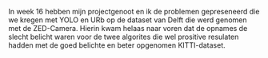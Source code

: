 In week 16 hebben mijn projectgenoot en ik de problemen gepreseneerd die we kregen met YOLO en URb op de dataset van Delft die werd genomen met de ZED-Camera. Hierin kwam helaas naar voren dat de opnames de slecht belicht waren voor de twee algorites die wel prositive resulaten hadden met de goed belichte en beter opgenomen KITTI-dataset. 
